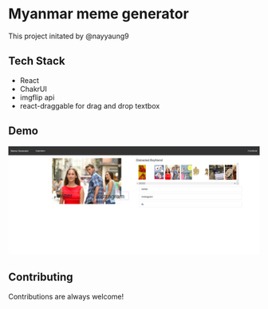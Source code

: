 
# Myanmar meme generator

This project initated by  @nayyaung9

    
## Tech Stack

- React
- ChakrUI
- imgflip api 
- react-draggable for drag and drop textbox

  
## Demo

![Demo](/public/demo.png)


## Contributing

Contributions are always welcome!
